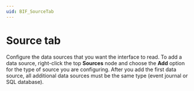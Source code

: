 ```yaml
---
uid: BIF_SourceTab
---
```


# Source tab

<!-- Topic requires customization for specific interface -->

<!-- Content below applies to all interfaces -->

Configure the data sources that you want the interface to read. To add a data source, right-click the top **Sources** node and choose the **Add** option for the type of source you are configuring. After you add the first data source, all additional data sources must be the same type (event journal or SQL database).

<!-- Custom content for interface below -->